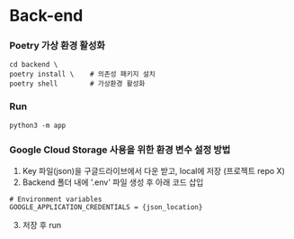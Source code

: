 # Back-end

### Poetry 가상 환경 활성화

```shell
cd backend \
poetry install \    # 의존성 패키지 설치
poetry shell        # 가상환경 활성화
```

### Run

```shell
python3 -m app
```

### Google Cloud Storage 사용을 위한 환경 변수 설정 방법

1. Key 파일(json)을 구글드라이브에서 다운 받고, local에 저장 (프로젝트 repo X)
2. Backend 폴더 내에 '.env' 파일 생성 후 아래 코드 삽입

```shell
# Environment variables
GOOGLE_APPLICATION_CREDENTIALS = {json_location}
```

3. 저장 후 run
